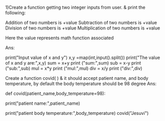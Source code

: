 1)Create a function getting two integer inputs from user. & print the following:

Addition of two numbers is +value Subtraction of two numbers is +value Division of two numbers is +value Multiplication of two numbers is +value

Here the value represents math function associated

Ans:


print("Input value of x and y")
x,y =map(int,input().split())
print("The value of x and y are:",x,y)
sum = x+y
print ("sum:",sum)
sub = x-y
print ("sub:",sub)
mul = x*y
print ("mul:",mul)
div = x/y
print ("div:",div)




Create a function covid( ) & it should accept patient name, and body temperature, by default the body temperature should be 98
degree
Ans:

def covid(patient_name,body_temperature=98):

  print("patient name:",patient_name)

  print("patient body temperature:",body_temperature)
covid("Jesuvi")
